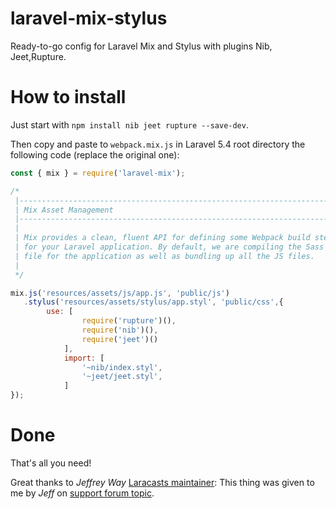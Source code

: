 # laravel-mix-stylus
Ready-to-go config for Laravel Mix and Stylus with plugins Nib, Jeet,Rupture.

# How to install
Just start with `npm install nib jeet rupture --save-dev`.

Then copy and paste to `webpack.mix.js` in Laravel 5.4 root directory the following code (replace the original one):
```javascript
const { mix } = require('laravel-mix');

/*
 |--------------------------------------------------------------------------
 | Mix Asset Management
 |--------------------------------------------------------------------------
 |
 | Mix provides a clean, fluent API for defining some Webpack build steps
 | for your Laravel application. By default, we are compiling the Sass
 | file for the application as well as bundling up all the JS files.
 |
 */

mix.js('resources/assets/js/app.js', 'public/js')
   .stylus('resources/assets/stylus/app.styl', 'public/css',{ 
   		use: [
                require('rupture')(),
                require('nib')(),
                require('jeet')()
            ],
            import: [
                '~nib/index.styl',
                '~jeet/jeet.styl',
            ]
});
```

# Done
That's all you need! 

Great thanks to *Jeffrey Way* [Laracasts maintainer](https://laracast.com):
This thing was given to me by *Jeff* on [support forum topic](https://laracasts.com/discuss/channels/elixir/laravel-54-mix-stylus).
